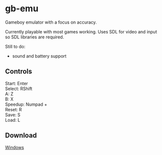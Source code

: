 # gb-emu
Gameboy emulator with a focus on accuracy.

Currently playable with most games working. Uses SDL for video and input so SDL libraries are required.

Still to do:

* sound and battery support

## Controls

Start: Enter  
Select: RShift  
A: Z  
B: X  
Speedup: Numpad +  
Reset: R  
Save: S  
Load: L

## Download
[Windows](http://s000.tinyupload.com/download.php?file_id=01725140414524668502&t=0172514041452466850225167)
